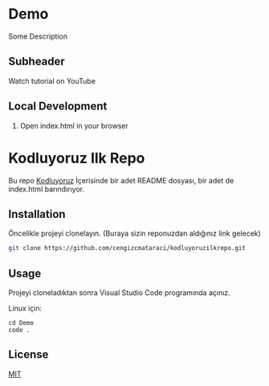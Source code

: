 # Demo

Some Description

## Subheader

Watch tutorial on YouTube

## Local Development

1. Open index.html in your browser

# Kodluyoruz Ilk Repo

Bu repo [Kodluyoruz](https://www.kodluyoruz.org) İçerisinde bir adet README dosyası, bir adet de index.html barındırıyor.

## Installation

Öncelikle projeyi clonelayın. (Buraya sizin reponuzdan aldığınız link gelecek)

```bash
git clone https://github.com/cengizcmataraci/kodluyoruzilkrepo.git
```

## Usage

Projeyi cloneladıktan sonra Visual Studio Code programında açınız.

Linux için:
```linux
cd Demo
code .
```


## License
[MIT](https://choosealicense.com/licenses/mit/)
